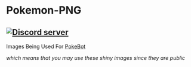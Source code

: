 # Pokemon-PNG
<a href="https://discord.gg/3Chh8gu"><img src="https://discordapp.com/api/guilds/334745231163654145/embed.png" alt="Discord server" /></a>
---------------
Images Being Used For <a href="https://github.com/Wonder-Toast/pokebot">PokeBot</a>

*which means that you may use these shiny images since they are public*
